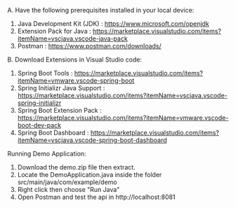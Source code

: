 A. Have the following prerequisites installed in your local device:
  1. Java Development Kit (JDK) : https://www.microsoft.com/openjdk
  2. Extension Pack for Java : https://marketplace.visualstudio.com/items?itemName=vscjava.vscode-java-pack
  3. Postman : https://www.postman.com/downloads/

B. Download Extensions in Visual Studio code:
  1. Spring Boot Tools : https://marketplace.visualstudio.com/items?itemName=vmware.vscode-spring-boot
  2. Spring Initializr Java Support : https://marketplace.visualstudio.com/items?itemName=vscjava.vscode-spring-initializr
  3. Spring Boot Extension Pack : https://marketplace.visualstudio.com/items?itemName=vmware.vscode-boot-dev-pack
  4. Spring Boot Dashboard : https://marketplace.visualstudio.com/items?itemName=vscjava.vscode-spring-boot-dashboard

Running Demo Application:
  1. Download the demo.zip file then extract.
  2. Locate the DemoApplication.java inside the folder src/main/java/com/example/demo
  3. Right click then choose "Run Java"
  4. Open Postman and test the api in http://localhost:8081
